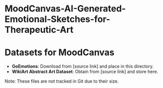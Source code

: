 # MoodCanvas-AI-Generated-Emotional-Sketches-for-Therapeutic-Art

# Datasets for MoodCanvas

- **GoEmotions**: Download from [source link] and place in this directory.
- **WikiArt Abstract Art Dataset**: Obtain from [source link] and store here.

Note: These files are not tracked in Git due to their size.

